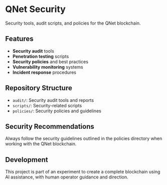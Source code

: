 # QNet Security

Security tools, audit scripts, and policies for the QNet blockchain.

## Features

- **Security audit** tools
- **Penetration testing** scripts
- **Security policies** and best practices
- **Vulnerability monitoring** systems
- **Incident response** procedures

## Repository Structure

- `audit/`: Security audit tools and reports
- `scripts/`: Security-related scripts
- `policies/`: Security policies and guidelines

## Security Recommendations

Always follow the security guidelines outlined in the policies directory when working with the QNet blockchain.

## Development

This project is part of an experiment to create a complete blockchain using AI assistance,
with human operator guidance and direction.